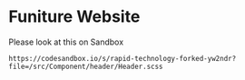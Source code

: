 # Funiture Website
Please look at this on Sandbox

```
https://codesandbox.io/s/rapid-technology-forked-yw2ndr?file=/src/Component/header/Header.scss
```
